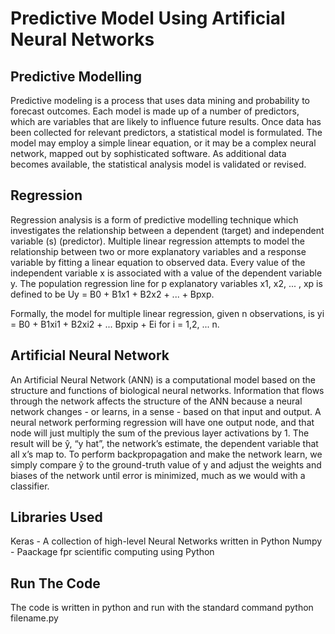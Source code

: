 # Predictive Model Using Artificial Neural Networks

## Predictive Modelling
Predictive modeling is a process that uses data mining and probability to forecast outcomes. Each model is made up of a number of predictors, which are variables that are likely to influence future results. Once data has been collected for relevant predictors, a statistical model is formulated. The model may employ a simple linear equation, or it may be a complex neural network, mapped out by sophisticated software. As additional data becomes available, the statistical analysis model is validated or revised. 

## Regression
Regression analysis is a form of predictive modelling technique which investigates the relationship between a dependent (target) and independent variable (s) (predictor). Multiple linear regression attempts to model the relationship between two or more explanatory variables and a response variable by fitting a linear equation to observed data. Every value of the independent variable x is associated with a value of the dependent variable y. The population regression line for p explanatory variables x1, x2, ... , xp is defined to be Uy = B0 + B1x1 + B2x2 + ... + Bpxp. 

Formally, the model for multiple linear regression, given n observations, is
yi = B0 + B1xi1 + B2xi2 + ... Bpxip + Ei for i = 1,2, ... n.

## Artificial Neural Network
An Artificial Neural Network (ANN) is a computational model based on the structure and functions of biological neural networks. Information that flows through the network affects the structure of the ANN because a neural network changes - or learns, in a sense - based on that input and output. A neural network performing regression will have one output node, and that node will just multiply the sum of the previous layer activations by 1. The result will be ŷ, “y hat”, the network’s estimate, the dependent variable that all x’s map to. To perform backpropagation and make the network learn, we simply compare ŷ to the ground-truth value of y and adjust the weights and biases of the network until error is minimized, much as we would with a classifier.

## Libraries Used
Keras - A collection of high-level Neural Networks written in Python
Numpy - Paackage fpr scientific computing using Python

## Run The Code
The code is written in python and run with the standard command
python filename.py
